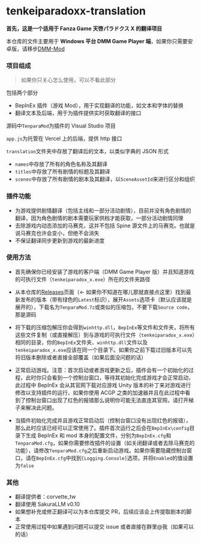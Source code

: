 # tenkeiparadoxx-translation

**首先，这是一个适用于 Fanza Game 天啓パラドクス X 的翻译项目**

本仓库的文件主要用于 **Windows 平台 DMM Game Player 端**，如果你只需要安卓版，请移步[DMM-Mod](https://github.com/anosu/DMM-Mod)

### 项目组成

> 如果你只关心怎么使用，可以不看此部分

包括两个部分

-   BepInEx 插件（游戏 Mod），用于实现翻译的功能，如文本和字体的替换
-   翻译文本及后端，用于为插件提供实时获取翻译的接口

源码中`TenparaMod`为插件的 Visual Studio 项目

`app.js`为托管在 Vercel 上的后端，提供 http 接口

`translation`文件夹中存放了翻译后的文本，以类似字典的 JSON 形式

-   `names`中存放了所有的角色名称及其翻译
-   `titles`中存放了所有剧情的标题及其翻译
-   `scenes`中存放了所有剧情的剧本及其翻译，以`SceneAssetId`来进行区分和组织

### 插件功能

-   为游戏提供剧情翻译（包括主线和一部分活动剧情），目前并没有角色剧情的翻译，因为角色剧情的剧本需要玩家供档才能获取，一部分活动剧情同理
-   去除游戏内动态添加的马赛克，这并不包括 Spine 源文件上的马赛克。也就是说马赛克也许会变小，但绝不会消失
-   不保证翻译同步更新到游戏的最新进度

### 使用方法

-   首先确保你已经安装了游戏的客户端（DMM Game Player 版）并且知道游戏的可执行文件（`tenkeiparadox_x.exe`）所在的文件夹路径

-   从本仓库的[Releases](https://github.com/anosu/tenkeiparadoxx-translation/releases)页面（← 如果你不知道在哪儿那就直接点这里）找到最新发布的版本（带有绿色的`Latest`标识），展开`Assets`选项卡（默认应该就是展开的），下载名为`TenparaMod.7z`或类似的压缩包，不要下载`Source code`，那是源码

-   将下载的压缩包解压你会得到`winhttp.dll`，`BepInEx`等文件和文件夹，将所有这些文件复制（或直接解压）到与游戏的可执行文件（`tenkeiparadox_x.exe`）相同的目录，你的`BepInEx`文件夹、`winhttp.dll`文件以及`tenkeiparadox_x.exe`应该在同一个目录下。如果你之前下载过旧版本可以先将旧版本删除或者直接全部覆盖（如果后面没问题的话）

-   正常启动游戏。注意：首次启动或者游戏更新之后，插件会有一个初始化的过程，此时你只会看到一个控制台窗口，等待其初始化完成游戏才会正常启动，此过程中 BepInEx 会从其官网下载对应游戏 Unity 版本的补丁来对游戏进行修改以支持插件的运行，如果你使用 ACGP 之类的加速器并且在此过程中看到了控制台窗口出现了红色的报错那么说明你可能无法直连其官网，请打开梯子来解决此问题。

-   当插件初始化完成并且游戏正常启动后（控制台窗口没有出现红色的报错），那么此时应该已经可以正常使用了。插件首次运行之后会在`BepInEx\config`目录下生成 BepInEx 和 mod 本身的配置文件，分别为`BepInEx.cfg`和`TenparaMod.cfg`，如果你需要修改插件的设置（如关闭翻译或者去除马赛克的功能），请修改`TenparaMod.cfg`之后重新启动游戏。如果你需要隐藏控制台窗口，请在`BepInEx.cfg`中找到`[Logging.Console]`选项，并将`Enabled`的值设置为`false`

### 其他

-   翻译提供者：corvette_tw
-   翻译使用 SakuraLLM v0.10
-   如果想补充或修正翻译可以为本仓库提交 PR，后续应该会上传提取剧本的脚本
-   正常使用过程中如果遇到问题可以提交 issue 或者直接在群里@我（如果可以的话）

